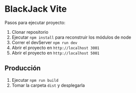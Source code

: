 # BlackJack Vite

Pasos para ejecutar proyecto:

1. Clonar repositorio
2. Ejecutar ```npm install``` para reconstruir los módulos de node
3. Correr el devServer ```npm run dev```
4. Abrir el proyecto en ```http://localhost 3001```
5. Abrir el proyecto en ```http://localhost 5001```

## Producción

1. Ejecutar ```npm run build```
2. Tomar la carpeta ```dist``` y desplegarla